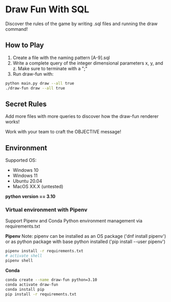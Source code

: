 # Draw Fun With SQL
Discover the rules of the game by writing .sql files and running the draw command!

## How to Play
1. Create a file with the naming pattern [A-9].sql
2. Write a complete query of the integer dimensional parameters x, y, and z.  Make sure to terminate with a ";"
3. Run draw-fun with:
```bash
python main.py draw --all true
./draw-fun draw --all true
```

## Secret Rules
Add more files with more queries to discover how the draw-fun renderer works! 

Work with your team to craft the OBJECTIVE message!


## Environment
Supported OS:
- Windows 10
- Windows 11
- Ubuntu 20.04
- MacOS XX.X (untested)

**python version == 3.10**

### Virtual environment with Pipenv
Support Pipenv and Conda Python environment management via requirements.txt

**Pipenv**
Note: pipenv can be installed as an OS package ('dnf install pipenv') or as python package with base python installed ('pip install --user pipenv')
```bash
pipenv install -r requirements.txt
# activate shell
pipenv shell
```

**Conda**
```bash
conda create --name draw-fun python=3.10
conda activate draw-fun
conda install pip
pip install -r requirements.txt
```

